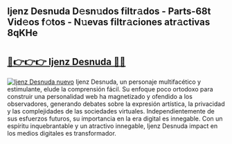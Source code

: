 ## Ijenz Desnuda D𝚎sn𝚞dos filtr𝚊dos - Parts-68t Vid𝚎os f𝚘tos - N𝚞evas filtr𝚊ciones atr𝚊ctivas 8qKHe

# <h2><a href="http://mb4bf8.tromn.icu/?c=Ijenz+Desnuda">🔗👉👉👉 Ijenz Desnuda 🔗🔗</a></h2>

[![Ijenz Desnuda nuevo](https://i.imgur.com/pEAQMta.gif)](http://mb4bf8.tromn.icu/?c=Ijenz+Desnuda)
Ijenz Desnuda, un personaje multifacético y estimulante, elude la comprensión fácil. Su enfoque poco ortodoxo para construir una personalidad web ha magnetizado y ofendido a los observadores, generando debates sobre la expresión artística, la privacidad y las complejidades de las sociedades virtuales. Independientemente de sus esfuerzos futuros, su importancia en la era digital es innegable. Con un espíritu inquebrantable y un atractivo innegable, Ijenz Desnuda impact en los medios digitales es transformador.
